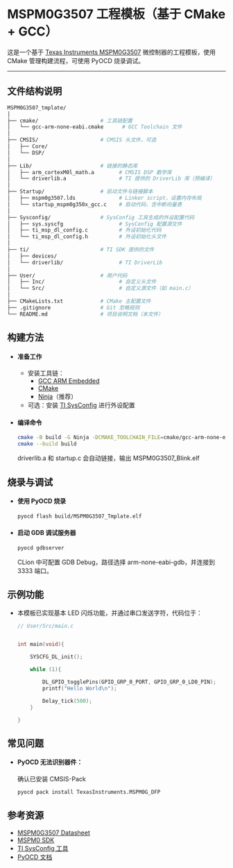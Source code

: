 # MSPM0G3507 工程模板（基于 CMake + GCC）

这是一个基于 [Texas Instruments MSPM0G3507](https://www.ti.com/product/MSPM0G3507) 微控制器的工程模板，使用 CMake 管理构建流程，可使用 PyOCD 烧录调试。

---

## 文件结构说明

```bash
MSPM0G3507_tmplate/
│
├── cmake/                    # 工具链配置
│   └── gcc-arm-none-eabi.cmake      # GCC Toolchain 文件
│
├── CMSIS/                    # CMSIS 头文件，可选
│   ├── Core/
│   └── DSP/
│
├── Lib/                      # 链接的静态库
│   ├── arm_cortexM0l_math.a        # CMSIS DSP 数学库
│   └── driverlib.a                 # TI 提供的 DriverLib 库（预编译）
│
├── Startup/                  # 启动文件与链接脚本
│   ├── mspm0g3507.lds              # Linker script，设置内存布局
│   └── startup_mspm0g350x_gcc.c    # 启动代码，含中断向量表
│
├── Sysconfig/                # SysConfig 工具生成的外设配置代码
│   ├── sys.syscfg                  # SysConfig 配置源文件
│   ├── ti_msp_dl_config.c          # 外设初始化代码
│   └── ti_msp_dl_config.h          # 外设初始化头文件
│
├── ti/                       # TI SDK 提供的文件
│   ├── devices/
│   └── driverlib/                  # TI DriverLib
│
├── User/                     # 用户代码
│   ├── Inc/                        # 自定义头文件
│   └── Src/                        # 自定义源文件（如 main.c）
│
├── CMakeLists.txt            # CMake 主配置文件
├── .gitignore                # Git 忽略规则
└── README.md                 # 项目说明文档（本文件）
```

## 构建方法
- #### 准备工作
    - 安装工具链：
        - [GCC ARM Embedded](https://developer.arm.com/downloads/-/gnu-rm)
        - [CMake](https://cmake.org/)
        - [Ninja](https://ninja-build.org/)（推荐）
    - 可选：安装 [TI SysConfig](https://www.ti.com/tool/SYSCONFIG) 进行外设配置
- #### 编译命令
    ```bash
    cmake -B build -G Ninja -DCMAKE_TOOLCHAIN_FILE=cmake/gcc-arm-none-eabi.cmake
    cmake --build build
    ```
    driverlib.a 和 startup.c 会自动链接，输出 MSPM0G3507_Blink.elf

## 烧录与调试
- #### 使用 PyOCD 烧录
    ```bash
    pyocd flash build/MSPM0G3507_Tmplate.elf
    ```
- #### 启动 GDB 调试服务器
    ```bash
    pyocd gdbserver
    ```
    CLion 中可配置 GDB Debug，路径选择 arm-none-eabi-gdb，并连接到 3333 端口。

## 示例功能
- 本模板已实现基本 LED 闪烁功能，并通过串口发送字符，代码位于：

    ```c
    // User/Src/main.c

    
    int main(void){
  
        SYSCFG_DL_init();
    
        while (1){
    
            DL_GPIO_togglePins(GPIO_GRP_0_PORT, GPIO_GRP_0_LD0_PIN);
            printf("Hello World\n");
    
            Delay_tick(500);
        }
    
    }

    ```
## 常见问题
  - #### PyOCD 无法识别器件：
    确认已安装 CMSIS-Pack
      ```bash
      pyocd pack install TexasInstruments.MSPM0G_DFP
      ```
## 参考资源
- [MSPM0G3507 Datasheet](https://www.ti.com/lit/ds/symlink/mspm0g3507.pdf)
- [MSPM0 SDK](https://www.ti.com/tool/MSPM0-SDK)
- [TI SysConfig 工具](https://www.ti.com/tool/SYSCONFIG)
- [PyOCD 文档](https://pyocd.io/)